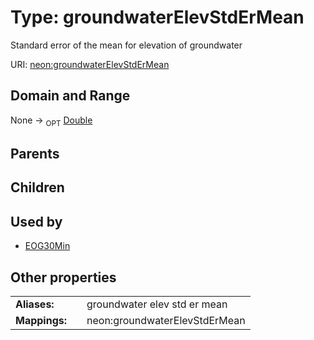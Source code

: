 
# Type: groundwaterElevStdErMean


Standard error of the mean for elevation of groundwater

URI: [neon:groundwaterElevStdErMean](https://data.neonscience.org/groundwaterElevStdErMean)


## Domain and Range

None ->  <sub>OPT</sub> [Double](types/Double.md)

## Parents


## Children


## Used by

 * [EOG30Min](EOG30Min.md)

## Other properties

|  |  |  |
| --- | --- | --- |
| **Aliases:** | | groundwater elev std er mean |
| **Mappings:** | | neon:groundwaterElevStdErMean |


